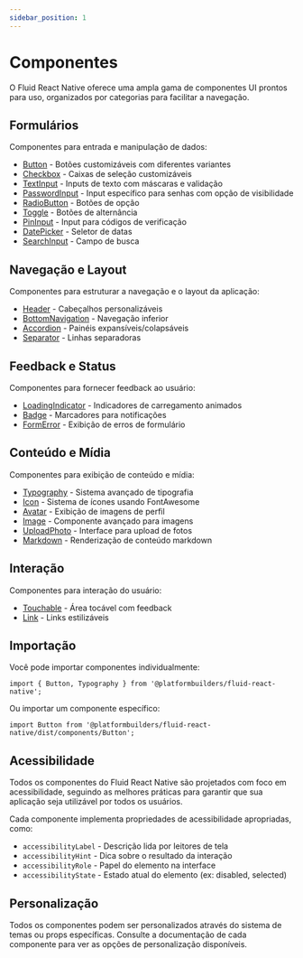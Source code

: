 ```yaml
---
sidebar_position: 1
---
```


# Componentes

O Fluid React Native oferece uma ampla gama de componentes UI prontos para uso, organizados por categorias para facilitar a navegação.

## Formulários

Componentes para entrada e manipulação de dados:

- [Button](./button) - Botões customizáveis com diferentes variantes
- [Checkbox](./checkbox) - Caixas de seleção customizáveis
- [TextInput](./text-input) - Inputs de texto com máscaras e validação
- [PasswordInput](./password-input) - Input específico para senhas com opção de visibilidade
- [RadioButton](./radio-button) - Botões de opção
- [Toggle](./toggle) - Botões de alternância
- [PinInput](./pin-input) - Input para códigos de verificação
- [DatePicker](./date-picker) - Seletor de datas
- [SearchInput](./search-input) - Campo de busca

## Navegação e Layout

Componentes para estruturar a navegação e o layout da aplicação:

- [Header](./header) - Cabeçalhos personalizáveis
- [BottomNavigation](./bottom-navigation) - Navegação inferior
- [Accordion](./accordion) - Painéis expansíveis/colapsáveis
- [Separator](./separator) - Linhas separadoras

## Feedback e Status

Componentes para fornecer feedback ao usuário:

- [LoadingIndicator](./loading-indicator) - Indicadores de carregamento animados
- [Badge](./badge) - Marcadores para notificações
- [FormError](./form-error) - Exibição de erros de formulário

## Conteúdo e Mídia

Componentes para exibição de conteúdo e mídia:

- [Typography](./typography) - Sistema avançado de tipografia
- [Icon](./icon) - Sistema de ícones usando FontAwesome
- [Avatar](./avatar) - Exibição de imagens de perfil
- [Image](./image) - Componente avançado para imagens
- [UploadPhoto](./upload-photo) - Interface para upload de fotos
- [Markdown](./markdown) - Renderização de conteúdo markdown

## Interação

Componentes para interação do usuário:

- [Touchable](./touchable) - Área tocável com feedback
- [Link](./link) - Links estilizáveis

## Importação

Você pode importar componentes individualmente:

```tsx
import { Button, Typography } from '@platformbuilders/fluid-react-native';
```

Ou importar um componente específico:

```tsx
import Button from '@platformbuilders/fluid-react-native/dist/components/Button';
```

## Acessibilidade

Todos os componentes do Fluid React Native são projetados com foco em acessibilidade, seguindo as melhores práticas para garantir que sua aplicação seja utilizável por todos os usuários.

Cada componente implementa propriedades de acessibilidade apropriadas, como:

- `accessibilityLabel` - Descrição lida por leitores de tela
- `accessibilityHint` - Dica sobre o resultado da interação
- `accessibilityRole` - Papel do elemento na interface
- `accessibilityState` - Estado atual do elemento (ex: disabled, selected)

## Personalização

Todos os componentes podem ser personalizados através do sistema de temas ou props específicas. Consulte a documentação de cada componente para ver as opções de personalização disponíveis.
